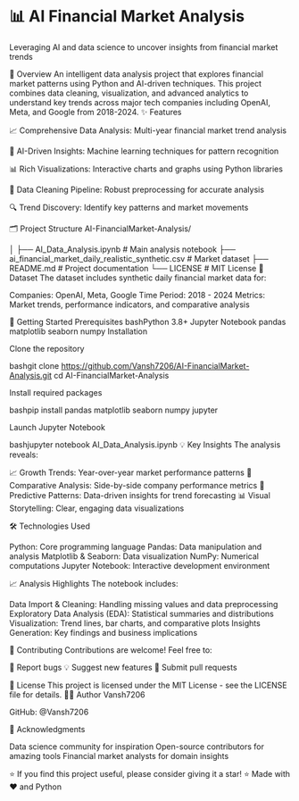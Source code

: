 <h1>📊 AI Financial Market Analysis</h1>

Leveraging AI and data science to uncover insights from financial market trends

🎯 Overview
An intelligent data analysis project that explores financial market patterns using Python and AI-driven techniques. This project combines data cleaning, visualization, and advanced analytics to understand key trends across major tech companies including OpenAI, Meta, and Google from 2018-2024.
✨ Features

📈 Comprehensive Data Analysis: Multi-year financial market trend analysis

🤖 AI-Driven Insights: Machine learning techniques for pattern recognition

📊 Rich Visualizations: Interactive charts and graphs using Python libraries

🧹 Data Cleaning Pipeline: Robust preprocessing for accurate analysis

🔍 Trend Discovery: Identify key patterns and market movements

🗂️ Project Structure
AI-FinancialMarket-Analysis/

│
├── AI_Data_Analysis.ipynb          # Main analysis notebook
├── ai_financial_market_daily_realistic_synthetic.csv  # Market dataset
├── README.md                        # Project documentation
└── LICENSE                          # MIT License
📁 Dataset
The dataset includes synthetic daily financial market data for:

Companies: OpenAI, Meta, Google
Time Period: 2018 - 2024
Metrics: Market trends, performance indicators, and comparative analysis

🚀 Getting Started
Prerequisites
bashPython 3.8+
Jupyter Notebook
pandas
matplotlib
seaborn
numpy
Installation

Clone the repository

bashgit clone https://github.com/Vansh7206/AI-FinancialMarket-Analysis.git
cd AI-FinancialMarket-Analysis

Install required packages

bashpip install pandas matplotlib seaborn numpy jupyter

Launch Jupyter Notebook

bashjupyter notebook AI_Data_Analysis.ipynb
💡 Key Insights
The analysis reveals:

📈 Growth Trends: Year-over-year market performance patterns
🔄 Comparative Analysis: Side-by-side company performance metrics
🎯 Predictive Patterns: Data-driven insights for trend forecasting
📊 Visual Storytelling: Clear, engaging data visualizations

🛠️ Technologies Used

Python: Core programming language
Pandas: Data manipulation and analysis
Matplotlib & Seaborn: Data visualization
NumPy: Numerical computations
Jupyter Notebook: Interactive development environment

📈 Analysis Highlights
The notebook includes:

Data Import & Cleaning: Handling missing values and data preprocessing
Exploratory Data Analysis (EDA): Statistical summaries and distributions
Visualization: Trend lines, bar charts, and comparative plots
Insights Generation: Key findings and business implications

🤝 Contributing
Contributions are welcome! Feel free to:

🐛 Report bugs
💡 Suggest new features
🔧 Submit pull requests

📝 License
This project is licensed under the MIT License - see the LICENSE file for details.
👨‍💻 Author
Vansh7206

GitHub: @Vansh7206

🌟 Acknowledgments

Data science community for inspiration
Open-source contributors for amazing tools
Financial market analysts for domain insights


⭐ If you find this project useful, please consider giving it a star! ⭐
Made with ❤️ and Python